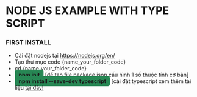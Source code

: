 <div>
<h1>NODE JS EXAMPLE WITH TYPE SCRIPT</h1>
</div>

<h3>FIRST INSTALL</h3>

<ul>
<li>Cài đặt nodejs tại <a target="_blank" href="https://nodejs.org/en/">https://nodejs.org/en/</a> </li>
<li>Tạo thư mục code {name_your_folder_code}</li>
<li>cd {name_your_folder_code}</li>
<li><strong class="npm-install" style="background: #278754;padding: 5px 10px;border-radius: 5px">npm init</strong> [để tạo file package.json cấu hình 1 số thuộc tính cơ bản] </li>
<li><strong style="background: #278754;padding: 5px 10px;border-radius: 5px">npm install --save-dev typescript</strong> [cài đặt typescript xem thêm tài liệu <a target="_blank" href="https://www.typescriptlang.org/docs/handbook/typescript-from-scratch.html">tại đây!</]</li>
</ul>
